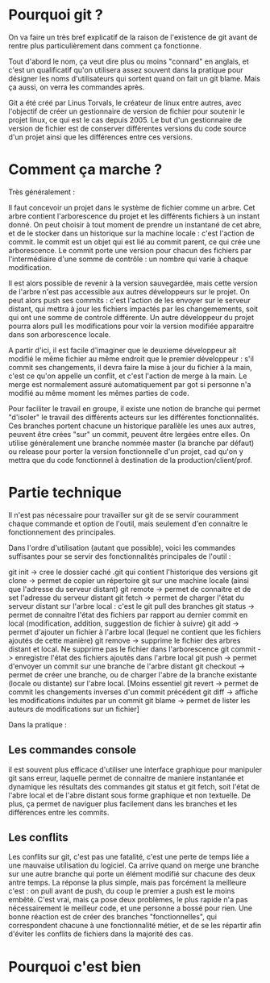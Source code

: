 # Pourquoi git ? 

On va faire un très bref explicatif de la raison de l'existence de git avant de rentre plus particulièrement dans comment ça fonctionne.

Tout d'abord le nom, ça veut dire plus ou moins "connard" en anglais, et c'est un qualificatif qu'on utilisera assez souvent dans la pratique pour désigner les noms d'utilisateurs qui sortent quand on fait un git blame. Mais ça aussi, on verra les commandes après.

Git a été créé par Linus Torvals, le créateur de linux entre autres, avec l'objectif de créer un gestionnaire de version de fichier pour soutenir le projet linux, ce qui est le cas depuis 2005.
Le but d'un gestionnaire de version de fichier est de conserver différentes versions du code source d'un projet ainsi que les différences entre ces versions.

# Comment ça marche ?
Très généralement : 

Il faut concevoir un projet dans le système de fichier comme un arbre. Cet arbre contient l'arborescence du projet et les différents fichiers à un instant donné. On peut choisir à tout moment de prendre un instantané de cet abre, et de le stocker dans un historique sur la machine locale : c'est l'action de commit. le commit est un objet qui est lié au commit parent, ce qui crée une arborescence. Le commit porte une version pour chacun des fichiers par l'intermédiaire d'une somme de contrôle : un nombre qui varie à chaque modification.

Il est alors possible de revenir à la version sauvegardée, mais cette version de l'arbre n'est pas accessible aux autres développeurs sur le projet. 
On peut alors push ses commits : c'est l'action de les envoyer sur le serveur distant, qui mettra à jour les fichiers impactés par les changemements, soit qui ont une somme de controle différente.
Un autre développeur du projet pourra alors pull les modifications pour voir la version modifiée apparaitre dans son arborescence locale.

A partir d'ici, il est facile d'imaginer que le deuxieme développeur ait modifié le même fichier au même endroit que le premier développeur : s'il commit ses changements, il devra faire la mise à jour du fichier à la main, c'est ce qu'on appelle un conflit, et c'est l'action de merge à la main. Le merge est normalement assuré automatiquement par got si personne n'a modifié au même moment les mêmes parties de code.

Pour faciliter le travail en groupe, il existe une notion de branche qui permet "d'isoler" le travail des différents acteurs sur les différentes fonctionnalités.
Ces branches portent chacune un historique parallèle les unes aux autres, peuvent être crées "sur" un commit, peuvent être lergées entre elles.
On utilise généralement une branche nommée master (la branche par défaut) ou release pour porter la version fonctionnelle d'un projet, cad qu'on y mettra que du code fonctionnel à destination de la production/client/prof.

# Partie technique

Il n'est pas nécessaire pour travailler sur git de se servir couramment chaque commande et option de l'outil, mais seulement d'en connaitre le fonctionnement des principales.

Dans l'ordre d'utilisation (autant que possible), voici les commandes suffisantes pour se servir des fonctionnalités principales de l'outil :

git init 	-> cree le dossier caché .git qui contient l'historique des versions
git clone	-> permet de copier un répertoire git sur une machine locale (ainsi que l'adresse du serveur distant)
git remote 	-> permet de connaitre et de set l'adresse du serveur distant
git fetch	-> permet de charger l'état du serveur distant sur l'arbre local : c'est le git pull des branches
git status	-> permet de connaitre l'état des fichiers par rapport au dernier commit en local (modification, addition, suggestion de fichier à suivre)
git add		-> permet d'ajouter un fichier à l'arbre local (lequel ne contient que les fichiers ajoutés de cette manière)
git remove	-> supprime le fichier des arbres distant et local. Ne supprime pas le fichier dans l'arborescence
git commit 	-> enregistre l'état des fichiers ajoutés dans l'arbre local
git push 	-> permet d'envoyer un commit sur une branche de l'arbre distant
git checkout 	-> permet de créer une branche, ou de charger l'abre de la branche existante (locale ou distante) sur l'abre local.
[Moins essentiel
git revert 	-> permet de commit les changements inverses d'un commit précédent
git diff 	-> affiche les modifications induites par un commit
git blame 	-> permet de lister les auteurs de modifications sur un fichier]

Dans la pratique :

## Les commandes console 
 il est souvent plus efficace d'utiliser une interface graphique pour manipuler git sans erreur, laquelle permet de connaitre de maniere instantanée et dynamique les résultats des commandes git status et git fetch, soit l'état de l'abre local et de l'abre distant sous forme graphique et non textuelle. De plus, ça permet de naviguer plus facilement dans les branches et les différences entre les commits. 

## Les conflits
Les conflits sur git, c'est pas une fatalité, c'est une perte de temps liée a une mauvaise utilisation du logiciel. Ca arrive quand on merge une branche sur une autre branche qui porte un élément modifié sur chacune des deux antre temps. La réponse la plus simple, mais pas forcément la meilleure c'est : on pull avant de push, du coup le premier a push est le moins embêté. C'est vrai, mais ça pose deux problèmes, le plus rapide n'a pas nécessairement le meilleur code, et une personne a bossé pour rien. Une bonne réaction est de créer des branches "fonctionnelles", qui correspondent chacune à une fonctionnalité métier, et de se les répartir afin d'éviter les conflits de fichiers dans la majorité des cas. 

# Pourquoi c'est bien

